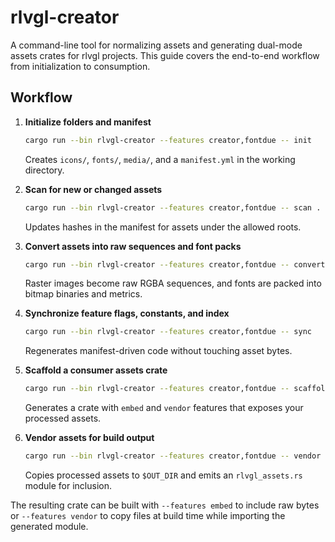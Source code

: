 # rlvgl-creator

A command-line tool for normalizing assets and generating dual-mode assets crates for rlvgl projects. This guide covers the end-to-end workflow from initialization to consumption.

## Workflow

1. **Initialize folders and manifest**
   ```sh
   cargo run --bin rlvgl-creator --features creator,fontdue -- init
   ```
   Creates `icons/`, `fonts/`, `media/`, and a `manifest.yml` in the working directory.

2. **Scan for new or changed assets**
   ```sh
   cargo run --bin rlvgl-creator --features creator,fontdue -- scan .
   ```
   Updates hashes in the manifest for assets under the allowed roots.

3. **Convert assets into raw sequences and font packs**
   ```sh
   cargo run --bin rlvgl-creator --features creator,fontdue -- convert
   ```
   Raster images become raw RGBA sequences, and fonts are packed into bitmap binaries and metrics.

4. **Synchronize feature flags, constants, and index**
   ```sh
   cargo run --bin rlvgl-creator --features creator,fontdue -- sync
   ```
   Regenerates manifest-driven code without touching asset bytes.

5. **Scaffold a consumer assets crate**
   ```sh
   cargo run --bin rlvgl-creator --features creator,fontdue -- scaffold assets-crate
   ```
   Generates a crate with `embed` and `vendor` features that exposes your processed assets.

6. **Vendor assets for build output**
   ```sh
   cargo run --bin rlvgl-creator --features creator,fontdue -- vendor
   ```
   Copies processed assets to `$OUT_DIR` and emits an `rlvgl_assets.rs` module for inclusion.

The resulting crate can be built with `--features embed` to include raw bytes or `--features vendor` to copy files at build time while importing the generated module.
